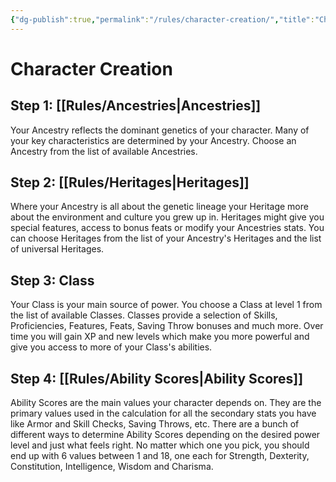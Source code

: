 ```yaml
---
{"dg-publish":true,"permalink":"/rules/character-creation/","title":"Character Creation"}
---
```


# Character Creation
## Step 1: [[Rules/Ancestries\|Ancestries]]
Your Ancestry reflects the dominant genetics of your character. Many of your key characteristics are determined by your Ancestry.
Choose an Ancestry from the list of available Ancestries.

## Step 2: [[Rules/Heritages\|Heritages]]
Where your Ancestry is all about the genetic lineage your Heritage more about the environment and culture you grew up in. Heritages might give you special features, access to bonus feats or modify your Ancestries stats.
You can choose Heritages from the list of your Ancestry's Heritages and the list of universal Heritages.

## Step 3: Class
Your Class is your main source of power. You choose a Class at level 1 from the list of available Classes.
Classes provide a selection of Skills, Proficiencies, Features, Feats, Saving Throw bonuses and much more. Over time you will gain XP and new levels which make you more powerful and give you access to more of your Class's abilities.

## Step 4: [[Rules/Ability Scores\|Ability Scores]]
Ability Scores are the main values your character depends on. They are the primary values used in the calculation for all the secondary stats you have like Armor and Skill Checks, Saving Throws, etc.
There are a bunch of different ways to determine Ability Scores depending on the desired power level and just what feels right. No matter which one you pick, you should end up with 6 values between 1 and 18, one each for Strength, Dexterity, Constitution, Intelligence, Wisdom and Charisma.